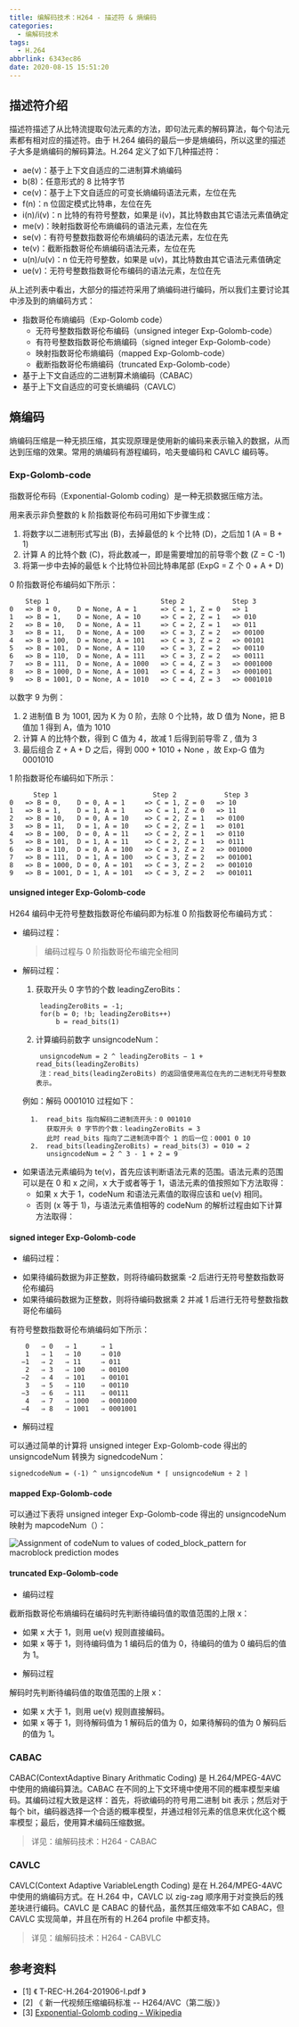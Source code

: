 ```yaml
---
title: 编解码技术：H264 - 描述符 & 熵编码
categories:
  - 编解码技术
tags:
  - H.264
abbrlink: 6343ec86
date: 2020-08-15 15:51:20
---
```

## 描述符介绍

描述符描述了从比特流提取句法元素的方法，即句法元素的解码算法，每个句法元素都有相对应的描述符。由于 H.264 编码的最后一步是熵编码，所以这里的描述子大多是熵编码的解码算法。H.264 定义了如下几种描述符：

- ae(v)：基于上下文自适应的二进制算术熵编码
- b(8)：任意形式的 8 比特字节
- ce(v)：基于上下文自适应的可变长熵编码语法元素，左位在先
- f(n)：n 位固定模式比特串，左位在先
- i(n)/i(v)：n 比特的有符号整数，如果是 i(v)，其比特数由其它语法元素值确定
- me(v)：映射指数哥伦布熵编码的语法元素，左位在先
- se(v)：有符号整数指数哥伦布熵编码的语法元素，左位在先
- te(v)：截断指数哥伦布熵编码语法元素，左位在先
- u(n)/u(v)：n 位无符号整数，如果是 u(v)，其比特数由其它语法元素值确定
- ue(v)：无符号整数指数哥伦布编码的语法元素，左位在先

<!-- more -->

从上述列表中看出，大部分的描述符采用了熵编码进行编码，所以我们主要讨论其中涉及到的熵编码方式：

* 指数哥伦布熵编码（Exp-Golomb code）
    - 无符号整数指数哥伦布编码（unsigned integer Exp-Golomb-code）
    - 有符号整数指数哥伦布熵编码（signed integer Exp-Golomb-code）
    - 映射指数哥伦布熵编码（mapped Exp-Golomb-code）
    - 截断指数哥伦布熵编码（truncated Exp-Golomb-code）
* 基于上下文自适应的二进制算术熵编码（CABAC）
* 基于上下文自适应的可变长熵编码（CAVLC）

## 熵编码

熵编码压缩是一种无损压缩，其实现原理是使用新的编码来表示输入的数据，从而达到压缩的效果。常用的熵编码有游程编码，哈夫曼编码和 CAVLC 编码等。

### Exp-Golomb-code

指数哥伦布码（Exponential-Golomb coding）是一种无损数据压缩方法。

用来表示非负整数的 k 阶指数哥伦布码可用如下步骤生成：

1. 将数字以二进制形式写出 (B)，去掉最低的 k 个比特 (D)，之后加 1 (A = B + 1)
2. 计算 A 的比特个数 (C)，将此数减一，即是需要增加的前导零个数 (Z = C -1)
3. 将第一步中去掉的最低 k 个比特位补回比特串尾部 (ExpG = Z 个 0 + A + D)

0 阶指数哥伦布编码如下所示：

        Step 1                            Step 2            Step 3
    0   => B = 0,    D = None, A = 1      => C = 1, Z = 0   => 1
    1   => B = 1,    D = None, A = 10     => C = 2, Z = 1   => 010
    2   => B = 10,   D = None, A = 11     => C = 2, Z = 1   => 011
    3   => B = 11,   D = None, A = 100    => C = 3, Z = 2   => 00100
    4   => B = 100,  D = None, A = 101    => C = 3, Z = 2   => 00101
    5   => B = 101,  D = None, A = 110    => C = 3, Z = 2   => 00110
    6   => B = 110,  D = None, A = 111    => C = 3, Z = 2   => 00111
    7   => B = 111,  D = None, A = 1000   => C = 4, Z = 3   => 0001000
    8   => B = 1000, D = None, A = 1001   => C = 4, Z = 3   => 0001001
    9   => B = 1001, D = None, A = 1010   => C = 4, Z = 3   => 0001010

以数字 9 为例：

1. 2 进制值 B 为 1001, 因为 K 为 0 阶，去除 0 个比特，故 D 值为 None，把 B 值加 1 得到 A，值为 1010
2. 计算 A 的比特个数，得到 C 值为 4，故减 1 后得到前导零 Z , 值为 3
3. 最后组合 Z + A + D 之后，得到 000 + 1010 + None ，故 Exp-G 值为 0001010

1 阶指数哥伦布编码如下所示：

          Step 1                        Step 2            Step 3
    0   => B = 0,    D = 0, A = 1     => C = 1, Z = 0   => 10
    1   => B = 1,    D = 1, A = 1     => C = 1, Z = 0   => 11
    2   => B = 10,   D = 0, A = 10    => C = 2, Z = 1   => 0100
    3   => B = 11,   D = 1, A = 10    => C = 2, Z = 1   => 0101
    4   => B = 100,  D = 0, A = 11    => C = 2, Z = 1   => 0110
    5   => B = 101,  D = 1, A = 11    => C = 2, Z = 1   => 0111
    6   => B = 110,  D = 0, A = 100   => C = 3, Z = 2   => 001000
    7   => B = 111,  D = 1, A = 100   => C = 3, Z = 2   => 001001
    8   => B = 1000, D = 0, A = 101   => C = 3, Z = 2   => 001010
    9   => B = 1001, D = 1, A = 101   => C = 3, Z = 2   => 001011

#### unsigned integer Exp-Golomb-code

H264 编码中无符号整数指数哥伦布编码即为标准 0 阶指数哥伦布编码方式：

* 编码过程：
    > 编码过程与 0 阶指数哥伦布编完全相同

* 解码过程：
    1. 获取开头 0 字节的个数 leadingZeroBits：

            leadingZeroBits = -1;
            for(b = 0; !b; leadingZeroBits++)
                b = read_bits(1)

    2. 计算编码前数字 unsigncodeNum：

            unsigncodeNum = 2 ^ leadingZeroBits − 1 + read_bits(leadingZeroBits)
            注：read_bits(leadingZeroBits) 的返回值使用高位在先的二进制无符号整数表示。

    例如：解码 0001010 过程如下：

        1.  read_bits 指向解码二进制流开头：0 001010
            获取开头 0 字节的个数：leadingZeroBits = 3
            此时 read_bits 指向了二进制流中首个 1 的后一位：0001 0 10
        2.  read_bits(leadingZeroBits) = read_bits(3) = 010 = 2
            unsigncodeNum = 2 ^ 3 - 1 + 2 = 9

- 如果语法元素编码为 te(v)，首先应该判断语法元素的范围。语法元素的范围可以是在 0 和 x 之间，x 大于或者等于 1，语法元素的值按照如下方法取得：
    - 如果 x 大于 1，codeNum 和语法元素值的取得应该和 ue(v) 相同。
    - 否则 (x 等于 1)，与语法元素值相等的 codeNum 的解析过程由如下计算方法取得：

#### signed integer Exp-Golomb-code

* 编码过程：

- 如果待编码数据为非正整数，则将待编码数据乘 -2 后进行无符号整数指数哥伦布编码
- 如果待编码数据为正整数，则将待编码数据乘 2 并减 1 后进行无符号整数指数哥伦布编码

有符号整数指数哥伦布熵编码如下所示：

        0   ⇒ 0   ⇒ 1      ⇒ 1
        1   ⇒ 1   ⇒ 10     ⇒ 010
       −1   ⇒ 2   ⇒ 11     ⇒ 011
        2   ⇒ 3   ⇒ 100    ⇒ 00100
       −2   ⇒ 4   ⇒ 101    ⇒ 00101
        3   ⇒ 5   ⇒ 110    ⇒ 00110
       −3   ⇒ 6   ⇒ 111    ⇒ 00111
        4   ⇒ 7   ⇒ 1000   ⇒ 0001000
       −4   ⇒ 8   ⇒ 1001   ⇒ 0001001

* 解码过程

可以通过简单的计算将 unsigned integer Exp-Golomb-code 得出的 unsigncodeNum 转换为 signedcodeNum：

    signedcodeNum = (-1) ^ unsigncodeNum * ⌈ unsigncodeNum ÷ 2 ⌉

#### mapped Exp-Golomb-code

可以通过下表将 unsigned integer Exp-Golomb-code 得出的 unsigncodeNum 映射为 mapcodeNum（）：

![Assignment of codeNum to values of coded_block_pattern for macroblock prediction modes](https://gitee.com/hezhaojiang/MyPics/raw/master/img/20200816141139.jpg)

#### truncated Exp-Golomb-code

* 编码过程

截断指数哥伦布熵编码在编码时先判断待编码值的取值范围的上限 x：

- 如果 x 大于 1，则用 ue(v) 规则直接编码。
- 如果 x 等于 1，则待编码值为 1 编码后的值为 0，待编码的值为 0 编码后的值为 1。

* 解码过程

解码时先判断待编码值的取值范围的上限 x：

- 如果 x 大于 1，则用 ue(v) 规则直接解码。
- 如果 x 等于 1，则待解码值为 1 解码后的值为 0，如果待解码的值为 0 解码后的值为 1。

### CABAC

CABAC(ContextAdaptive Binary Arithmatic Coding) 是 H.264/MPEG-4AVC 中使用的熵编码算法。CABAC 在不同的上下文环境中使用不同的概率模型来编码。其编码过程大致是这样：首先，将欲编码的符号用二进制 bit 表示；然后对于每个 bit，编码器选择一个合适的概率模型，并通过相邻元素的信息来优化这个概率模型；最后，使用算术编码压缩数据。

> 详见：编解码技术：H264 - CABAC

### CAVLC

CAVLC(Context Adaptive VariableLength Coding) 是在 H.264/MPEG-4AVC 中使用的熵编码方式。在 H.264 中，CAVLC 以 zig-zag 顺序用于对变换后的残差块进行编码。CAVLC 是 CABAC 的替代品，虽然其压缩效率不如 CABAC，但 CAVLC 实现简单，并且在所有的 H.264 profile 中都支持。

> 详见：编解码技术：H264 - CABVLC

## 参考资料

* [1] 《 T-REC-H.264-201906-I.pdf 》
* [2] 《 新一代视频压缩编码标准 -- H264/AVC（第二版）》
* [3] [Exponential-Golomb coding - Wikipedia](https://en.wikipedia.org/wiki/Exponential-Golomb_coding)
